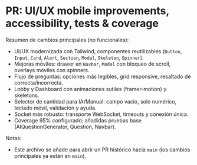 # PR: UI/UX mobile improvements, accessibility, tests & coverage

Resumen de cambios principales (no funcionales):
- UI/UX modernizada con Tailwind, componentes reutilizables (`Button`, `Input`, `Card`, `Alert`, `Section`, `Modal`, `Skeleton`, `Spinner`).
- Mejoras móviles: drawer en `Navbar`, `Modal` con bloqueo de scroll, overlays móviles con spinners.
- Flujo de preguntas: opciones más legibles, grid responsive, resaltado de correcta/incorrecta.
- Lobby y Dashboard con animaciones sutiles (framer-motion) y skeletons.
- Selector de cantidad para IA/Manual: campo vacío, solo numérico, teclado móvil, validación y ayuda.
- Socket más robusto: transporte WebSocket, timeouts y conexión única.
- Coverage 95% configurado; añadidas pruebas base (AIQuestionGenerator, Question, Navbar).

Notas:
- Este archivo se añade para abrir un PR histórico hacia `main` (los cambios principales ya están en `main`).